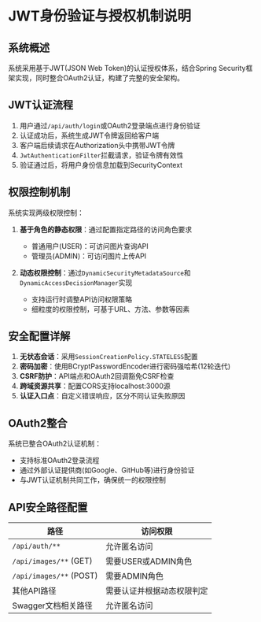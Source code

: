 # JWT身份验证与授权机制说明

## 系统概述

系统采用基于JWT(JSON Web Token)的认证授权体系，结合Spring Security框架实现，同时整合OAuth2认证，构建了完整的安全架构。

## JWT认证流程

1. 用户通过`/api/auth/login`或OAuth2登录端点进行身份验证
2. 认证成功后，系统生成JWT令牌返回给客户端
3. 客户端后续请求在Authorization头中携带JWT令牌
4. `JwtAuthenticationFilter`拦截请求，验证令牌有效性
5. 验证通过后，将用户身份信息加载到SecurityContext

## 权限控制机制

系统实现两级权限控制：

1. **基于角色的静态权限**：通过配置指定路径的访问角色要求
    - 普通用户(USER)：可访问图片查询API
    - 管理员(ADMIN)：可访问图片上传API

2. **动态权限控制**：通过`DynamicSecurityMetadataSource`和`DynamicAccessDecisionManager`实现
    - 支持运行时调整API访问权限策略
    - 细粒度的权限控制，可基于URL、方法、参数等因素

## 安全配置详解

1. **无状态会话**：采用`SessionCreationPolicy.STATELESS`配置
2. **密码加密**：使用BCryptPasswordEncoder进行密码强哈希(12轮迭代)
3. **CSRF防护**：API端点和OAuth2回调豁免CSRF检查
4. **跨域资源共享**：配置CORS支持localhost:3000源
5. **认证入口点**：自定义错误响应，区分不同认证失败原因

## OAuth2整合

系统已整合OAuth2认证机制：
- 支持标准OAuth2登录流程
- 通过外部认证提供商(如Google、GitHub等)进行身份验证
- 与JWT认证机制共同工作，确保统一的权限控制

## API安全路径配置

| 路径 | 访问权限 |
|------|---------|
| `/api/auth/**` | 允许匿名访问 |
| `/api/images/**` (GET) | 需要USER或ADMIN角色 |
| `/api/images/**` (POST) | 需要ADMIN角色 |
| 其他API路径 | 需要认证并根据动态权限判定 |
| Swagger文档相关路径 | 允许匿名访问 |